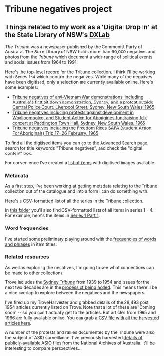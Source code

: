# Tribune negatives project

## Things related to my work as a 'Digital Drop In' at the State Library of NSW's [DXLab](http://dxlab.sl.nsw.gov.au/)

*The Tribune* was a newspaper published by the Communist Party of Australia. The State Library of NSW holds more than 60,000 negatives and photos from the *Tribune* which document a wide range of political events and social issues from 1964 to 1991.

Here's the [top-level record](http://archival.sl.nsw.gov.au/Details/archive/110037137) for the Tribune collection. I think I'll be working with Series 1-4 which contain the negatives. While many of the negatives have been digitised, only a selection are currently available online. Here's some examples:

* [Tribune negatives of anti-Vietnam War demonstrations, including Australia's first sit down demonstration, Sydney, and a protest outside Central Police Court, Liverpool Street, Sydney, New South Wales, 1965](http://archival.sl.nsw.gov.au/Details/archive/110366605)
* [Tribune negatives including protests against development in Woolloomooloo, and Student Action for Aborigines fundraising folk concert at Paddington Town Hall, Sydney, New South Wales, 1965](http://archival.sl.nsw.gov.au/Details/archive/110370048)
* [Tribune negatives including the Freedom Rides SAFA (Student Action For Aboriginals) Trip 17- 26 February, 1965](http://archival.sl.nsw.gov.au/Details/archive/110366670)

To find all the digitised items you can go to the [Advanced Search](http://archival.sl.nsw.gov.au/search/advanced) page, search for title keywords "Tribune negatives", and check the "digital content" box.

For convenience I've created a [list of items](negatives/digitised_items.md) with digitised images available.

### Metadata

As a first step, I've been working at getting metadata relating to the Tribune collection out of the catalogue and into a form I can do something with.

Here's a CSV-formatted list of [all the series](negatives/tribune_series.csv) in the Tribune collection.

In [this folder](negatives/csv) you'll also find CSV-formatted lists of all items in series 1 - 4. For example, here's the items in [Series 1 Part 1](negatives/csv/series-01-part-01-items.csv).

### Word frequencies

I've started some preliminary playing around with the [frequencies of words and phrases](negatives/title_word_frequencies.md) in item titles.

### Related resources

As well as exploring the negatives, I'm going to see what connections can be made to other collections.

Trove includes the [Sydney *Tribune*](http://trove.nla.gov.au/newspaper/title/1002) from 1939 to 1954 and issues for the next two decades are in the [process of being added](http://trove.nla.gov.au/newspaper/result?l-title=1002&q&l-decade=196). This means there'll be a nice overlap to explore between the negatives and the newspapers.

I've fired up my TroveHarvester and grabbed details of the 28,493 post 1954 articles currently listed on Trove. Note that a lot of these are 'Coming soon' -- so you can't actually get to the articles. But articles from 1965 and 1966 are fully available online. You can grab a [CSV file with all the harvested articles here](trove/data/1496625055/results.csv).

A number of the protests and rallies documented by the Tribune were also the subject of ASIO surveillance. I've previously harvested [details of publicly-available ASIO files](https://github.com/wragge/asio-files) from the National Archives of Australia. It'll be interesting to compare perspectives...





